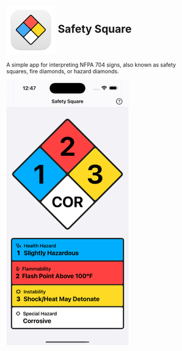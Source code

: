 <h1>
<img src="SafetySquare/Assets.xcassets/AppIcon.appiconset/icon_128x128@2x.png" alt="App Icon" width="128" height="128" align="center" />
Safety Square
</h1>

A simple app for interpreting NFPA 704 signs, also known as safety squares, fire diamonds, or hazard diamonds.

<kbd><img src="Screenshot.png" alt="Screenshot" width="320" height="auto" /></kbd>

